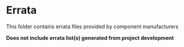 # Errata

This folder contains errata files provided by component manufacturers

**Does not include errata list(s) generated from project development**
